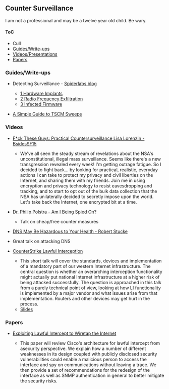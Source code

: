 ## Counter Surveillance

I am not a professional and may be a twelve year old child. Be wary.

#### ToC

* Cull
* [Guides/Write-ups](#guides)
* [Videos/Presentations](#videos)
* [Papers](#papers)

### Guides/Write-ups

* Detecting Surveillance - [Spiderlabs blog](http://blog.spiderlabs.com)

  * [1 Hardware Implants](http://blog.spiderlabs.com/2014/03/detecting-surveillance-state-surveillance-part-1-hardware-impants.html)
  * [2 Radio Frequency Exfiltration](http://blog.spiderlabs.com/2014/03/detecting-a-surveillance-state-part-2-radio-frequency-exfiltration.html)
  * [3 Infected Firmware](http://blog.spiderlabs.com/2014/04/detecting-a-surveillance-state-part-3-infected-firmware.html)

* [A Simple Guide to TSCM Sweeps](http://www.international-intelligence.co.uk/tscm-sweep-guide.html)

### Videos

* [F\*ck These Guys: Practical Countersurveillance Lisa Lorenzin - BsidesSF15](http://www.irongeek.com/i.php?page=videos/bsidessf2015/201-fck-these-guys-practical-countersurveillance-lisa-lorenzin)

  * We've all seen the steady stream of revelations about the NSA's
    unconstitutional, illegal mass surveillance. Seems like there's a new
    transgression revealed every week! I'm getting outrage fatigue. So I decided
    to fight back... by looking for practical, realistic, everyday actions I can
    take to protect my privacy and civil liberties on the Internet, and sharing
    them with my friends. Join me in using encryption and privacy technology to
    resist eavesdropping and tracking, and to start to opt out of the bulk data
    collection that the NSA has unilaterally decided to secretly impose upon the
    world. Let's take back the Internet, one encrypted bit at a time.

* [Dr. Philip Polstra - Am I Being Spied On?](https://www.youtube.com/watch?v=Bc7WoDXhcjM)

  * Talk on cheap/free counter measures

* [DNS May Be Hazardous to Your Health - Robert Stucke](https://www.youtube.com/watch?v=ZPbyDSvGasw)

* Great talk on attacking DNS

* [CounterStrike Lawful Interception](https://www.youtube.com/watch?v=7HXLaRWk1SM)

  * This short talk will cover the standards, devices and implementation of a
    mandatory part of our western Internet infrastructure. The central question
    is whether an overarching interception functionality might actually put
    national Internet infrastructure at a higher risk of being attacked
    successfully. The question is approached in this talk from a purely
    technical point of view, looking at how LI functionality is implemented by a
    major vendor and what issues arise from that implementation. Routers and
    other devices may get hurt in the process.
  * [Slides](http://phenoelit.org/stuff/CSLI.pdf)

### Papers

* [Exploiting Lawful Intercept to Wiretap the Internet](https://www.blackhat.com/presentations/bh-dc-10/Cross_Tom/BlackHat-DC-2010-Cross-Attacking-LawfulI-Intercept-wp.pdf)

  * This paper will review Cisco's architecture for lawful intercept from
    asecurity perspective. We explain how a number of different weaknesses in
    its design coupled with publicly disclosed security vulnerabilities could
    enable a malicious person to access the interface and spy on communications
    without leaving a trace. We then provide a set of recommendations for the
    redesign of the interface as well as SNMP authentication in general to
    better mitigate the security risks.
